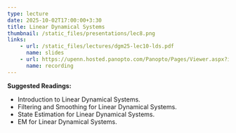 ```yaml
---
type: lecture
date: 2025-10-02T17:00:00+3:30
title: Linear Dynamical Systems 
thumbnail: /static_files/presentations/lec8.png
links: 
    - url: /static_files/lectures/dgm25-lec10-lds.pdf
      name: slides
    - url: https://upenn.hosted.panopto.com/Panopto/Pages/Viewer.aspx?id=728032a8-f3a9-49e9-a937-b34100cd4e6b
      name: recording
---
```

**Suggested Readings:**
- Introduction to Linear Dynamical Systems.
- Filtering and Smoothing for Linear Dynamical Systems.
- State Estimation for Linear Dynamical Systems.
- EM for Linear Dynamical Systems.